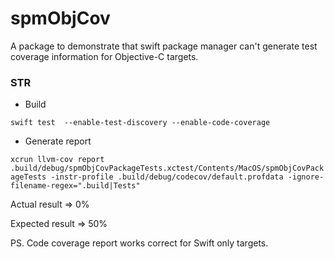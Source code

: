 # spmObjCov

 A package to demonstrate that swift package manager can't generate test coverage information for Objective-C targets.


### STR

 - Build

 ```swift test  --enable-test-discovery --enable-code-coverage```

 - Generate report

 ```xcrun llvm-cov report  .build/debug/spmObjCovPackageTests.xctest/Contents/MacOS/spmObjCovPackageTests -instr-profile .build/debug/codecov/default.profdata -ignore-filename-regex=".build|Tests"```

 Actual result => 0%

 Expected result => 50%

 PS. Code coverage report works correct for Swift only targets.